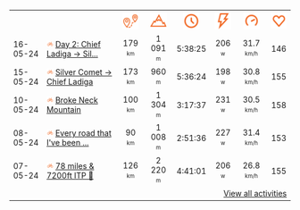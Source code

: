<table>
    <tr>
        <th></th>
        <th></th>
        <th align="center"><img src="https://raw.githubusercontent.com/robiningelbrecht/strava-activities/master/public/distance.svg" width="30" alt="distance" title="distance"/></th>
        <th align="center"><img src="https://raw.githubusercontent.com/robiningelbrecht/strava-activities/master/public/elevation.svg" width="30" alt="elevation" title="elevation"/></th>
        <th align="center"><img src="https://raw.githubusercontent.com/robiningelbrecht/strava-activities/master/public/time.svg" width="30" alt="time" title="time"/></th>
        <th align="center"><img src="https://raw.githubusercontent.com/robiningelbrecht/strava-activities/master/public/average-watt.svg" width="30" alt="average watts" title="average watts"/></th>
        <th align="center"><img src="https://raw.githubusercontent.com/robiningelbrecht/strava-activities/master/public/average-speed.svg" width="30" alt="average speed" title="average speed"/></th>
        <th align="center"><img src="https://raw.githubusercontent.com/robiningelbrecht/strava-activities/master/public/heart-rate.svg" width="30" alt="average heart rate" title="average heart rate"/></th>
    </tr>
            <tr>
            <td>16-05-24</td>
            <td>
                <img src="https://raw.githubusercontent.com/robiningelbrecht/strava-activities/master/public/activity-ride.svg" width="12" alt="Day 2: Chief Ladiga -&gt; Silver Comet" title="Day 2: Chief Ladiga -&gt; Silver Comet"/>
<a href="https://www.strava.com/activities/11426433085" title="Kcal: 4660 | Gear: None ">Day 2: Chief Ladiga -&gt; Sil...</a>
            </td>
            <td align="center">179 <sup><sub>km</sub></sup></td>
            <td align="center">1 091 <sup><sub>m</sub></sup></td>
            <td align="center">5:38:25</td>
            <td align="center">206 <sup><sub>w</sub></sup></td>
            <td align="center">31.7 <sup><sub>km/h</sub></sup></td>
            <td align="center">146</td>
        </tr>
            <tr>
            <td>15-05-24</td>
            <td>
                <img src="https://raw.githubusercontent.com/robiningelbrecht/strava-activities/master/public/activity-ride.svg" width="12" alt="Silver Comet -&gt; Chief Ladiga" title="Silver Comet -&gt; Chief Ladiga"/>
<a href="https://www.strava.com/activities/11419256523" title="Kcal: 4477 | Gear: None ">Silver Comet -&gt; Chief Ladiga</a>
            </td>
            <td align="center">173 <sup><sub>km</sub></sup></td>
            <td align="center">960 <sup><sub>m</sub></sup></td>
            <td align="center">5:36:24</td>
            <td align="center">198 <sup><sub>w</sub></sup></td>
            <td align="center">30.8 <sup><sub>km/h</sub></sup></td>
            <td align="center">155</td>
        </tr>
            <tr>
            <td>10-05-24</td>
            <td>
                <img src="https://raw.githubusercontent.com/robiningelbrecht/strava-activities/master/public/activity-ride.svg" width="12" alt="Broke Neck Mountain" title="Broke Neck Mountain"/>
<a href="https://www.strava.com/activities/11379076605" title="Kcal: 3008 | Gear: None ">Broke Neck Mountain</a>
            </td>
            <td align="center">100 <sup><sub>km</sub></sup></td>
            <td align="center">1 304 <sup><sub>m</sub></sup></td>
            <td align="center">3:17:37</td>
            <td align="center">231 <sup><sub>w</sub></sup></td>
            <td align="center">30.5 <sup><sub>km/h</sub></sup></td>
            <td align="center">158</td>
        </tr>
            <tr>
            <td>08-05-24</td>
            <td>
                <img src="https://raw.githubusercontent.com/robiningelbrecht/strava-activities/master/public/activity-ride.svg" width="12" alt="Every road that I&#039;ve been on, leads me back to you 🎵🎵" title="Every road that I&#039;ve been on, leads me back to you 🎵🎵"/>
<a href="https://www.strava.com/activities/11361830573" title="Kcal: 2577 | Gear: None ">Every road that I&#039;ve been ...</a>
            </td>
            <td align="center">90 <sup><sub>km</sub></sup></td>
            <td align="center">1 008 <sup><sub>m</sub></sup></td>
            <td align="center">2:51:36</td>
            <td align="center">227 <sup><sub>w</sub></sup></td>
            <td align="center">31.4 <sup><sub>km/h</sub></sup></td>
            <td align="center">153</td>
        </tr>
            <tr>
            <td>07-05-24</td>
            <td>
                <img src="https://raw.githubusercontent.com/robiningelbrecht/strava-activities/master/public/activity-ride.svg" width="12" alt="78 miles &amp; 7200ft ITP 🤯" title="78 miles &amp; 7200ft ITP 🤯"/>
<a href="https://www.strava.com/activities/11354999990" title="Kcal: 3861 | Gear: None ">78 miles &amp; 7200ft ITP 🤯</a>
            </td>
            <td align="center">126 <sup><sub>km</sub></sup></td>
            <td align="center">2 220 <sup><sub>m</sub></sup></td>
            <td align="center">4:41:01</td>
            <td align="center">206 <sup><sub>w</sub></sup></td>
            <td align="center">26.8 <sup><sub>km/h</sub></sup></td>
            <td align="center">155</td>
        </tr>
                <tr>
            <td colspan="8" align="right"><a href="https://github.com/robiningelbrecht/strava-activities#activities">View all activities</a></td>
        </tr>
    </table>
